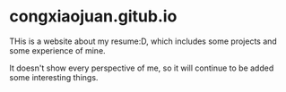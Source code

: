 # congxiaojuan.gitub.io

THis is a website about my resume:D,
which includes some projects and some experience of mine.

It doesn't show every perspective of me,
so it will continue to be added some interesting things.

